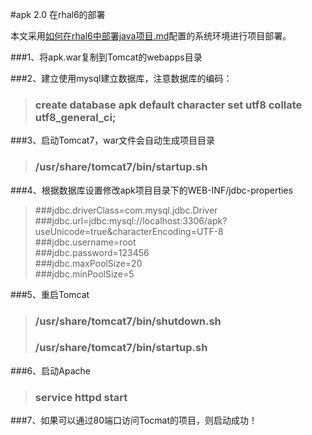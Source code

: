 #apk 2.0 在rhal6的部署

本文采用[如何在rhal6中部署java项目.md](如何在rhal6中部署java项目.md)配置的系统环境进行项目部署。

###1、将apk.war复制到Tomcat的webapps目录

###2、建立使用mysql建立数据库，注意数据库的编码：

> ### create database apk default character set utf8 collate utf8_general_ci;<br>

###3、启动Tomcat7，war文件会自动生成项目目录

> ### /usr/share/tomcat7/bin/startup.sh<br>

###4、根据数据库设置修改apk项目目录下的WEB-INF/jdbc-properties

> ###jdbc.driverClass=com.mysql.jdbc.Driver<br>
> ###jdbc.url=jdbc:mysql://localhost:3306/apk?useUnicode=true&amp;characterEncoding=UTF-8<br>
> ###jdbc.username=root<br>
> ###jdbc.password=123456<br>
> ###jdbc.maxPoolSize=20<br>
> ###jdbc.minPoolSize=5<br>
  
###5、重启Tomcat

> ### /usr/share/tomcat7/bin/shutdown.sh<br>
> ### /usr/share/tomcat7/bin/startup.sh<br>

###6、启动Apache

> ### service httpd start<br>

###7、如果可以通过80端口访问Tocmat的项目，则启动成功！
